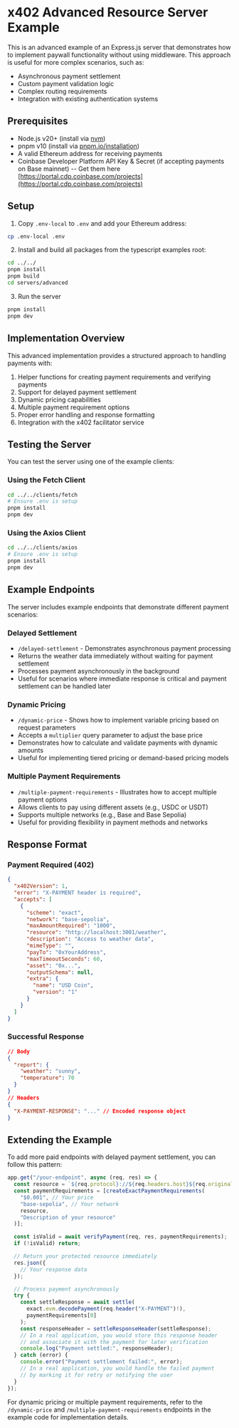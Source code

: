 # x402 Advanced Resource Server Example

This is an advanced example of an Express.js server that demonstrates how to implement paywall functionality without using middleware. This approach is useful for more complex scenarios, such as:

- Asynchronous payment settlement
- Custom payment validation logic
- Complex routing requirements
- Integration with existing authentication systems

## Prerequisites

- Node.js v20+ (install via [nvm](https://github.com/nvm-sh/nvm))
- pnpm v10 (install via [pnpm.io/installation](https://pnpm.io/installation))
- A valid Ethereum address for receiving payments
- Coinbase Developer Platform API Key & Secret (if accepting payments on Base mainnet)
  -- Get them here [https://portal.cdp.coinbase.com/projects](https://portal.cdp.coinbase.com/projects)

## Setup

1. Copy `.env-local` to `.env` and add your Ethereum address:

```bash
cp .env-local .env
```

2. Install and build all packages from the typescript examples root:
```bash
cd ../../
pnpm install
pnpm build
cd servers/advanced
```

3. Run the server
```bash
pnpm install
pnpm dev
```

## Implementation Overview

This advanced implementation provides a structured approach to handling payments with:

1. Helper functions for creating payment requirements and verifying payments
2. Support for delayed payment settlement
3. Dynamic pricing capabilities
4. Multiple payment requirement options
5. Proper error handling and response formatting
6. Integration with the x402 facilitator service

## Testing the Server

You can test the server using one of the example clients:

### Using the Fetch Client
```bash
cd ../../clients/fetch
# Ensure .env is setup
pnpm install
pnpm dev
```

### Using the Axios Client
```bash
cd ../../clients/axios
# Ensure .env is setup
pnpm install
pnpm dev
```

## Example Endpoints

The server includes example endpoints that demonstrate different payment scenarios:

### Delayed Settlement
- `/delayed-settlement` - Demonstrates asynchronous payment processing
- Returns the weather data immediately without waiting for payment settlement
- Processes payment asynchronously in the background
- Useful for scenarios where immediate response is critical and payment settlement can be handled later

### Dynamic Pricing
- `/dynamic-price` - Shows how to implement variable pricing based on request parameters
- Accepts a `multiplier` query parameter to adjust the base price
- Demonstrates how to calculate and validate payments with dynamic amounts
- Useful for implementing tiered pricing or demand-based pricing models

### Multiple Payment Requirements
- `/multiple-payment-requirements` - Illustrates how to accept multiple payment options
- Allows clients to pay using different assets (e.g., USDC or USDT)
- Supports multiple networks (e.g., Base and Base Sepolia)
- Useful for providing flexibility in payment methods and networks

## Response Format

### Payment Required (402)
```json
{
  "x402Version": 1,
  "error": "X-PAYMENT header is required",
  "accepts": [
    {
      "scheme": "exact",
      "network": "base-sepolia",
      "maxAmountRequired": "1000",
      "resource": "http://localhost:3001/weather",
      "description": "Access to weather data",
      "mimeType": "",
      "payTo": "0xYourAddress",
      "maxTimeoutSeconds": 60,
      "asset": "0x...",
      "outputSchema": null,
      "extra": {
        "name": "USD Coin",
        "version": "1"
      }
    }
  ]
}
```

### Successful Response
```json
// Body
{
  "report": {
    "weather": "sunny",
    "temperature": 70
  }
}
// Headers
{
  "X-PAYMENT-RESPONSE": "..." // Encoded response object
}
```

## Extending the Example

To add more paid endpoints with delayed payment settlement, you can follow this pattern:

```typescript
app.get("/your-endpoint", async (req, res) => {
  const resource = `${req.protocol}://${req.headers.host}${req.originalUrl}` as Resource;
  const paymentRequirements = [createExactPaymentRequirements(
    "$0.001", // Your price
    "base-sepolia", // Your network
    resource,
    "Description of your resource"
  )];

  const isValid = await verifyPayment(req, res, paymentRequirements);
  if (!isValid) return;

  // Return your protected resource immediately
  res.json({
    // Your response data
  });

  // Process payment asynchronously
  try {
    const settleResponse = await settle(
      exact.evm.decodePayment(req.header("X-PAYMENT")!),
      paymentRequirements[0]
    );
    const responseHeader = settleResponseHeader(settleResponse);
    // In a real application, you would store this response header
    // and associate it with the payment for later verification
    console.log("Payment settled:", responseHeader);
  } catch (error) {
    console.error("Payment settlement failed:", error);
    // In a real application, you would handle the failed payment
    // by marking it for retry or notifying the user
  }
});
```

For dynamic pricing or multiple payment requirements, refer to the `/dynamic-price` and `/multiple-payment-requirements` endpoints in the example code for implementation details.
